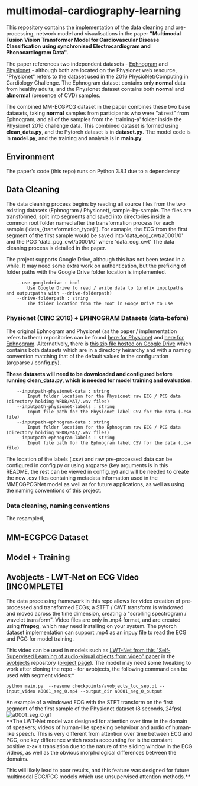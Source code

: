 # multimodal-cardiography-learning
This repository contains the implementation of the data cleaning and pre-processing, network model and visualisations in the paper **"Multimodal Fusion Vision Transformer Model for Cardiovascular Disease Classification using synchronised Electrocardiogram and Phonocardiogram Data"**.

The paper references two independent datasets - [Ephnogram](https://physionet.org/content/ephnogram/1.0.0/) and [Physionet](https://physionet.org/content/challenge-2016/1.0.0/#files) - although both are located on the Physionet web resource, "Physionet" refers to the dataset used in the 2016 PhysioNet/Computing in Cardiology Challenge. The Ephnogram dataset contains only **normal** data from healthy adults, and the Physionet dataset contains both **normal** and **abnormal** (presence of CVD) samples.

The combined MM-ECGPCG dataset in the paper combines these two base datasets, taking **normal** samples from participants who were "at rest" from Ephnogram, and all of the samples from the 'training-a' folder inside the Physionet 2016 challenge data. This combined dataset is formed using **clean_data.py**, and the Pytorch dataset is in **dataset.py**. The model code is in **model.py**, and the training and analysis is in **main.py**.

## Environment

The paper's code (this repo) runs on Python 3.8.1 due to a dependency


## Data Cleaning

The data cleaning process begins by reading all source files from the two existing datasets (Ephnogram / Physionet), sample-by-sample. The files are transformed, split into segments and saved into directories inside a common root folder named after the transformation process for each sample ('data_{transformation_type}'). For exmaple, the ECG from the first segment of the first sample would be saved into 'data_ecg_cwt/a0001/0' and the PCG 'data_pcg_cwt/a0001/0' where 'data_ecg_cwt'  The data cleaning process is detailed in the paper.

The project supports Google Drive, although this has not been tested in a while. It may need some extra work on authentication, but the prefixing of folder paths with the Google Drive folder location is implemented.

```
    --use-googledrive : bool
        Use Google Drive to read / write data to (prefix inputpaths and outputpaths with --drive-folderpath)
    --drive-folderpath : string
        The folder location from the root in Googe Drive to use
```


### Physionet (CINC 2016) + EPHNOGRAM Datasets (data-before)

The original Ephnogram and Physionet (as the paper / implementation refers to them) repositories can be found [here for Physionet](https://physionet.org/content/challenge-2016/1.0.0/#files) and [here for Ephnogram](https://physionet.org/content/ephnogram/1.0.0/). Alternatively, there is [this zip file hosted on Google Drive](https://drive.google.com/file/d/1tT4nswG1hNpuF5WKEobpO0XJNdbF4ZJI/view?usp=sharing) which contains both datasets which are in a directory heirarchy and with a naming convention matching that of the default values in the configuration (argparse / config.py).

**These datasets will need to be downloaded and configured before running clean_data.py, which is needed for model training and evaluation.**

```
    --inputpath-physionet-data : string
        Input folder location for the Physionet raw ECG / PCG data (directory holding WFDB/MAT/.wav files)
    --inputpath-physionet-labels : string
        Input file path for the Physionet label CSV for the data (.csv file)
    --inputpath-ephnogram-data : string
        Input folder location for the Ephnogram raw ECG / PCG data (directory holding WFDB/MAT/.wav files)
    --inputpath-ephnogram-labels : string
        Input file path for the Ephnogram label CSV for the data (.csv file)
```

The location of the labels (.csv) and raw pre-processed data can be configured in config.py or using argparse (key arguments is in this README, the rest can be viewed in config.py) and will be needed to create the new .csv files containing metadata information used in the MMECGPCGNet model as well as for future applications, as well as using the naming conventions of this project.


### Data cleaning, naming conventions

The resampled,

## MM-ECGPCG Dataset

## Model + Training


## Avobjects - LWT-Net on ECG Video [INCOMPLETE]

The data processing framework in this repo allows for video creation of pre-processed and transformed ECGs; a STFT / CWT transform is windowed and moved across the time dimension, creating a "scrolling spectrogram / wavelet transform". Video files are only in .mp4 format, and are created using **ffmpeg**, which may need installing on your system. The pytorch dataset implementation can support .mp4 as an inpuy file to read the ECG and PCG for model training.

This video can be used in models such as [LWT-Net from this "Self-Supervised Learning of audio-visual objects from video" paper](https://arxiv.org/pdf/2008.04237.pdf) in the [avobjects](https://github.com/afourast/avobjects) repository ([project page](https://www.robots.ox.ac.uk/~vgg/research/avobjects/)).  The model may need some tweaking to work after cloning the repo - for avobjects, the following command can be used with segment videos:*

```python main.py  --resume checkpoints/avobjects_loc_sep.pt --input_video a0001_seg_0.mp4 --output_dir a0001_seg_0_output```

An example of a windowed ECG with the STFT transform on the first segment of the first sample of the Physionet dataset (8 seconds, 24fps)
<br/>
![a0001_seg_0.gif](https://github.com/willparker123/multimodal-cardiography-learning/blob/main/readme/a0001_seg_0.gif?raw=true)
<br/>
**The LWT-Net model was designed for attention over time in the domain of speakers; videos of human-like speaking behaviour and audio of human-like speech. This is very different from attention over time between ECG and PCG, one key difference which needs accounting for is the constant positive x-axis translation due to the nature of the sliding window in the ECG videos, as well as the obvious morphological differences between the domains.

This will likely lead to poor results, and this feature was designed for future multimodal ECG/PCG models which use unsupervised attention methods.**

